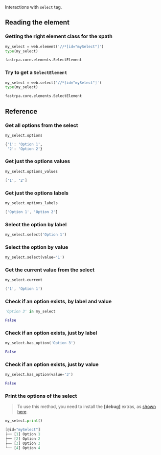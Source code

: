 Interactions with `select` tag.

## Reading the element

### Getting the right element class for the xpath

```python linenums="1"
my_select = web.element('//*[id="mySelect"]')
type(my_select)
```

```python title="Output"
fastrpa.core.elements.SelectElement
```

### Try to get a `SelectElement`

```python linenums="1"
my_select = web.select('//*[id="mySelect"]')
type(my_select)
```

```python title="Output"
fastrpa.core.elements.SelectElement
```

## Reference

### Get all options from the select

```python linenums="1"
my_select.options
```

```python title="Output"
{'1': 'Option 1',
 '2': 'Option 2'}
```

### Get just the options values

```python linenums="1"
my_select.options_values
```

```python title="Output"
['1', '2']
```

### Get just the options labels

```python linenums="1"
my_select.options_labels
```

```python title="Output"
['Option 1', 'Option 2']
```

### Select the option by label

```python linenums="1"
my_select.select('Option 1')
```

### Select the option by value

```python linenums="1"
my_select.select(value='1')
```

### Get the current value from the select

```python linenums="1"
my_select.current
```

```python title="Output"
('1', 'Option 1')
```

### Check if an option exists, by label and value

```python linenums="1"
'Option 3' in my_select
```

```python title="Output"
False
```

### Check if an option exists, just by label

```python linenums="1"
my_select.has_option('Option 3')
```

```python title="Output"
False
```

### Check if an option exists, just by value

```python linenums="1"
my_select.has_option(value='3')
```

```python title="Output"
False
```

### Print the options of the select

> To use this method, you need to install the **\[debug\]** extras, as [shown here](../index.md#installation).

```python linenums="1"
my_select.print()
```

```python title="Output"
[@id="mySelect"]
├── [1] Option 1
├── [2] Option 2
├── [3] Option 3
└── [4] Option 4
```